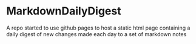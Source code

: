 # MarkdownDailyDigest
A repo started to use github pages to host a static html page containing a daily digest of new changes made each day to a set of markdown notes
